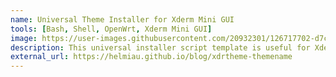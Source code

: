 ```yaml
---
name: Universal Theme Installer for Xderm Mini GUI
tools: [Bash, Shell, OpenWrt, Xderm Mini GUI]
image: https://user-images.githubusercontent.com/20932301/126717702-d7c3e416-335e-44e5-b733-a0e7010a6659.png
description: This universal installer script template is useful for Xderm Mini GUI theme creator. just follow the instructions under README.md for usage.
external_url: https://helmiau.github.io/blog/xdrtheme-themename
---
```

